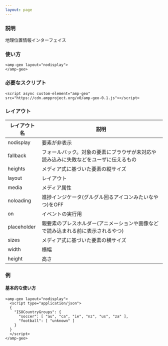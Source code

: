 ```yaml
---
layout: page
---
```


### 説明

地理位置情報インターフェイス

### 使い方

    <amp-geo layout="nodisplay">
    </amp-geo>

### 必要なスクリプト

    <script async custom-element="amp-geo" src="https://cdn.ampproject.org/v0/amp-geo-0.1.js"></script>

### レイアウト

| レイアウト名     | 説明                                                   |
|-------------|--------------------------------------------------------|
| nodisplay   | 要素が非表示                                            |
| fallback    | フォールバック。対象の要素にブラウザが未対応や読み込みに失敗などをユーザに伝えるもの |
| heights     | メディア式に基づいた要素の縦サイズ                                 |
| layout      | レイアウト                                                  |
| media       | メディア属性                                               |
| noloading   | 進捗インジケータ(グルグル回るアイコンみたいなやつ)をOFF                      |
| on          | イベントの実行用                                            |
| placeholder | 親要素のプレスホルダー(アニメーションや画像などで読み込まれる前に表示されるやつ)    |
| sizes       | メディア式に基づいた要素の横サイズ                                 |
| width       | 横幅                                                   |
| height      | 高さ                                                    |

### 例

#### 基本的な使い方

    <amp-geo layout="nodisplay">
      <script type="application/json">
      {
        "ISOCountryGroups": {
          "soccer": [ "au", "ca", "ie", "nz", "us", "za" ],
          "football": [ "unknown" ]
        }
      }
      </script>
    </amp-geo>
